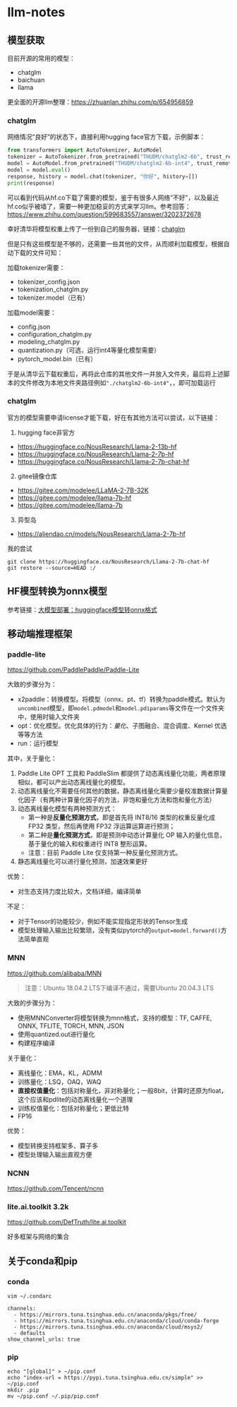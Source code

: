 # llm-notes

## 模型获取

目前开源的常用的模型：
- chatglm
- baichuan
- llama

更全面的开源llm整理：<https://zhuanlan.zhihu.com/p/654956859>

### chatglm

网络情况“良好”的状态下，直接利用hugging face官方下载，示例脚本：
```py
from transformers import AutoTokenizer, AutoModel
tokenizer = AutoTokenizer.from_pretrained("THUDM/chatglm2-6b", trust_remote_code=True)
model = AutoModel.from_pretrained("THUDM/chatglm2-6b-int4", trust_remote_code=True).float()
model = model.eval()
response, history = model.chat(tokenizer, "你好", history=[])
print(response)
```

可以看到代码从hf.co下载了需要的模型，鉴于有很多人网络“不好”，以及最近hf.co似乎被墙了，需要一种更加稳妥的方式来学习llm。参考回答：<https://www.zhihu.com/question/599683557/answer/3202372678>

幸好清华将模型权重上传了一份到自己的服务器，链接：[chatglm](https://cloud.tsinghua.edu.cn/d/674208019e314311ab5c/)

但是只有这些模型是不够的，还需要一些其他的文件，从而顺利加载模型，根据自动下载的文件可知：

加载tokenizer需要：
- tokenizer_config.json
- tokenization_chatglm.py
- tokenizer.model（已有）

加载model需要：
- config.json
- configuration_chatglm.py
- modeling_chatglm.py
- quantization.py（可选，运行int4等量化模型需要）
- pytorch_model.bin（已有）

于是从清华云下载权重后，再将此仓库的其他文件一并放入文件夹，最后将上述脚本的文件修改为本地文件夹路径例如`"./chatglm2-6b-int4"`，，即可加载运行

### chatglm

官方的模型需要申请license才能下载，好在有其他方法可以尝试，以下链接：

1. hugging face非官方
- <https://huggingface.co/NousResearch/Llama-2-13b-hf>
- <https://huggingface.co/NousResearch/Llama-2-7b-hf>
- <https://huggingface.co/NousResearch/Llama-2-7b-chat-hf>

2. gitee镜像仓库
- <https://gitee.com/modelee/LLaMA-2-7B-32K>
- <https://gitee.com/modelee/llama-7b-hf>
- <https://gitee.com/modelee/llama-7b>

3. 异型岛
- <https://aliendao.cn/models/NousResearch/Llama-2-7b-hf>


我的尝试

```
git clone https://huggingface.co/NousResearch/Llama-2-7b-chat-hf
git restore --source=HEAD :/
```

## HF模型转换为onnx模型

参考链接：[大模型部署：huggingface模型转onnx格式](https://zhuanlan.zhihu.com/p/660330173)

## 移动端推理框架

### paddle-lite

<https://github.com/PaddlePaddle/Paddle-Lite>

大致的步骤分为：

- x2paddle：转换模型。将模型（onnx、pt、tf）转换为paddle模式。默认为`uncombined`模型，即`model.pdmodel`和`model.pdiparams`等文件在一个文件夹中，使用时输入文件夹
- opt：优化模型。优化具体的行为：*量化*、子图融合、混合调度、Kernel 优选等等方法
- run：运行模型

其中，关于量化：
1. Paddle Lite OPT 工具和 PaddleSlim 都提供了动态离线量化功能，两者原理相似，都可以产出动态离线量化的模型。
2. 动态离线量化不需要任何其他的数据，静态离线量化需要少量校准数据计算量化因子（有两种计算量化因子的方法，非饱和量化方法和饱和量化方法）
3. 动态离线量化模型有两种预测方式：
    - 第一种是**反量化预测方式**，即是首先将 INT8/16 类型的权重反量化成 FP32 类型，然后再使用 FP32 浮运算运算进行预测；
    - 第二种是**量化预测方式**，即是预测中动态计算量化 OP 输入的量化信息，基于量化的输入和权重进行 INT8 整形运算。
    - 注意：目前 Paddle Lite 仅支持第一种反量化预测方式。
4. 静态离线量化可以进行量化预测，加速效果更好

优势：
- 对生态支持力度比较大，文档详细，编译简单

不足：
- 对于Tensor的功能较少，例如不能实现指定形状的Tensor生成
- 模型处理输入输出比较繁琐，没有类似pytorch的`output=model.forward()`方法简单直观

### MNN

<https://github.com/alibaba/MNN>

> 注意：Ubuntu 18.04.2 LTS下编译不通过，需要Ubuntu 20.04.3 LTS

大致的步骤分为：
- 使用MNNConverter将模型转换为mnn格式，支持的模型：TF, CAFFE, ONNX, TFLITE, TORCH, MNN, JSON
- 使用quantized.out进行量化
- 构建程序编译

关于量化：
- 离线量化：EMA，KL，ADMM
- 训练量化：LSQ，OAQ，WAQ
- **直接权值量化**：包括对称量化，非对称量化；一般8bit，计算时还原为float，这个应该和pdlite的动态离线量化一个道理
- 训练权值量化：包括对称量化；更低比特
- FP16

优势：
- 模型转换支持框架多、算子多
- 模型处理输入输出直观方便

### NCNN

<https://github.com/Tencent/ncnn>

### lite.ai.toolkit 3.2k

<https://github.com/DefTruth/lite.ai.toolkit>

好多框架与网络的集合

## 关于conda和pip

### conda

```
vim ~/.condarc

channels:
  - https://mirrors.tuna.tsinghua.edu.cn/anaconda/pkgs/free/
  - https://mirrors.tuna.tsinghua.edu.cn/anaconda/cloud/conda-forge
  - https://mirrors.tuna.tsinghua.edu.cn/anaconda/cloud/msys2/
  - defaults
show_channel_urls: true
```

### pip

```
echo "[global]" > ~/pip.conf
echo "index-url = https://pypi.tuna.tsinghua.edu.cn/simple" >> ~/pip.conf
mkdir .pip
mv ~/pip.conf ~/.pip/pip.conf
```